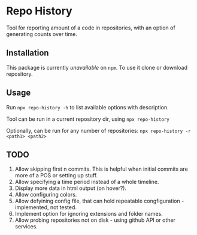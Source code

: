 # Repo History
Tool for reporting amount of a code in repositories, with an option of generating counts over time.

## Installation
This package is currently _unavailable_ on `npm`. To use it clone or download repository.

## Usage
Run `npx repo-history -h` to list available options with description.

Tool can be run in a current repository dir, using `npx repo-history`

Optionally, can be run for any number of repositories: `npx repo-history -r <path1> <path2>`

## TODO
1. Allow skipping first n commits. This is helpful when initial commits are more of a POS or setting up stuff.
2. Allow specifying a time period instead of a whole timeline.
3. Display more data in html output (on hover?).
4. Allow configuring colors.
5. Allow defyining config file, that can hold repeatable congfiguration - implemented, not tested.
6. Implement option for ignoring extensions and folder names.
7. Allow probing repositories not on disk - using github API or other services.
